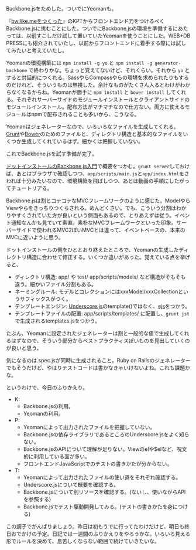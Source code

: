 Backbone.jsをためした。ついでにYeomanも。

『[bwilike.meをつくった][2013-12-30]』のKPTからフロントエンド力をつけるべくBackbone.jsに挑むことにした。ついでにBackbone.jsの環境を準備するにあたっては、以前すこしだけ試して置いていたYeomanを使うことにした。WEB+DB PRESSにも紹介されていたし、以前からフロントエンドに着手する際には試してみたいと考えていたし。

Yeomanの環境構築には `npm install -g yo` と `npm install -g generator-backbone` で終わりかな。ちょっと覚えてないけど、それくらい。それから `yo` とすると対話的につくれる。SassやらCompassやらの環境を求められたりもするのだけれど、そういうものは無視した。余計なものがたくさん入るとわけがわからなくなるからね。Yeomanが勝手に `npm install` と `bower install` してくれる。それぞれサーバーサイドのモジュールインストールとクライアントサイドのモジュールインストール。配布方法がマチマチなので仕方ない。両方に使えるモジュールはnpmで配布されることも多いから、こうなる。

Yeomanはジェネレーターなので、いろいろなファイルを生成してくれる。[Grunt][gruntjs/grunt]や[Bower][bower/bower]のためのファイルと、ディレクトリ構造と基本的なファイルをいくつか生成してくれているはず。細かくは把握していない。

これでBackbone.jsを試す準備が完了。

[ドットインストールのBackbone.js入門][dotinstall-backbonejs]で概要をつかむ。`grunt server`しておけば、あとはブラウザで確認しつつ、`app/scripts/main.js`と`app/index.html`をさわれば十分みたいなので、環境構築を飛ばしつつ、あとは動画の手順にしたがってチュートリアる。

Backbone.jsは割とコテコテなMVCフレームワークのように感じた。ModelやらViewやらをきっちりつくらされる。めんどくさい。でも、こういう分割はわかりやすくされていた方が良いという側面もあるので、とりあえずは従う。イベント通知なんかも見ていて素直。素朴なMVCフレームワークといった印象。サーバーサイドで使われるMVC2ぽいMVCとは違って、イベントベースの、本来のMVCに近いように思う。

ドットインストールの側をひととおり終えたところで、Yeomanの生成したディレクトリ構造に合わせて修正する。いくつか違いがあった。覚えている点を挙げると、

- ディレクトリ構造: app/ や test/ app/scripts/models/ など構造がそもそも違う。細かいファイル分割もある。
- ネーミングルール: モデルとコレクションにはxxxModel/xxxCollectionというサフィックスがつく。
- テンプレートエンジン: [Underscore.js][underscore.js]のtemplate()ではなく、[ejs][]をつかう。
- テンプレートファイルの配置: app/scripts/templates/ に配置し、`grunt jst`で生成されるtemplates.jsをつかう。

たぶん、Yeomanに設定されたジェネレーターは割と一般的な値で生成してくれるはずなので、そういう部分からベストプラクティスぽいものを見出していくのが良いと思う。

気になるのは.spec.jsが同時に生成されること。Ruby on Railsのジェネレーターでもそうだけど、やはりテストコードは書かなきゃいけないよね。これも課題かな。

というわけで、今日のふりかえり。

- K:
  - Backbone.jsの利用。
  - Yeomanの利用。
- P:
  - Yeomanによって出力されたファイルを把握していない。
  - Backbone.jsの依存ライブラリであるところのUnderscore.jsをよく知らない。
  - Backbone.jsのAPIについて理解が足りない。Viewのelや$elなど、呪文的に利用している面が多い。
  - フロントエンドJavaScriptでのテストの書きかたが分からない。
- T:
  - Yeomanによって出力されたファイルの使い道をそれぞれ確認する。
  - Underscore.jsについて概要を確認する。
  - Backbone.jsについて別リソースを確認する。(ないし、使いながらAPIを参照する)
  - Backbone.jsでテスト駆動開発してみる。(テストの書きかたを身につける)

この調子でがんばりましょう。昨日は初もうでに行ってたわけだけど、明日も終日おでかけの予定。日記では一週間のふりかえりをやろうかな。いろいろ見える形でルールを決めて、息苦しくならない範囲で続けていきたいな。

[2013-12-30]: http://blog.bouzuya.net/2013/12/30/diary/
[dotinstall-backbonejs]: http://dotinstall.com/lessons/basic_backbonejs
[gruntjs/grunt]: https://github.com/gruntjs/grunt
[bower/bower]: https://github.com/bower/bower
[underscore.js]: http://underscorejs.org/
[ejs]: http://embeddedjs.com/

